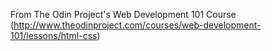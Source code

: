 From The Odin Project's Web Development 101 Course (http://www.theodinproject.com/courses/web-development-101/lessons/html-css)
